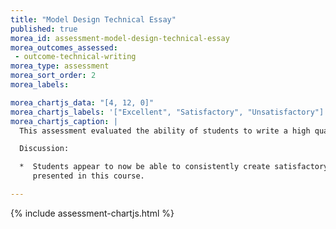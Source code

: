 ```yaml
---
title: "Model Design Technical Essay"
published: true
morea_id: assessment-model-design-technical-essay
morea_outcomes_assessed:
 - outcome-technical-writing
morea_type: assessment
morea_sort_order: 2
morea_labels:

morea_chartjs_data: "[4, 12, 0]"
morea_chartjs_labels: '["Excellent", "Satisfactory", "Unsatisfactory"]'
morea_chartjs_caption: |
  This assessment evaluated the ability of students to write a high quality technical essay summarizing their experiences doing the Model Design practice WODs.

  Discussion:

  *  Students appear to now be able to consistently create satisfactory technical essays on the topics 
     presented in this course. 

---
```


{%  include assessment-chartjs.html  %}
